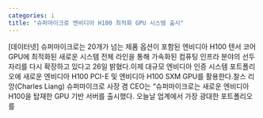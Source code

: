 ```yaml
---
categories: i
title: "슈퍼마이크로 엔비디아 H100 최적화 GPU 시스템 출시"
---
```

[데이터넷] 슈퍼마이크로는 20개가 넘는 제품 옵션이 포함된 엔비디아 H100 텐서 코어 GPU에 최적화된 새로운 시스템 전체 라인을 통해 가속화된 컴퓨팅 인프라 분야의 선두 자리를 다시 확장하고 있다고 26일 밝혔다.이제 대규모 엔비디아 인증 시스템 포트폴리오에 새로운 엔비디아 H100 PCI-E 및 엔비디아 H100 SXM GPU를 활용한다.찰스 리앙(Charles Liang) 슈퍼마이크로 사장 겸 CEO는 “슈퍼마이크로는 새로운 엔비디아 H100을 탑재한 GPU 기반 서버를 출시했다. 오늘날 업계에서 가장 광대한 포트폴리오를